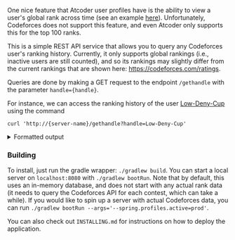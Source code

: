 One nice feature that Atcoder user profiles have is the ability to view a user's global rank across time (see an example [here](https://atcoder.jp/users/ksun48?graph=rank)).
Unfortunately, Codeforces does not support this feature, and even Atcoder only supports this for the top 100 ranks.

This is a simple REST API service that allows you to query any Codeforces user's ranking history.
Currently, it only supports global rankings (i.e., inactive users are still counted), and so its rankings may slightly differ from the current rankings that are shown here: https://codeforces.com/ratings.

Queries are done by making a GET request to the endpoint `/gethandle` with the parameter `handle={handle}`.

For instance, we can access the ranking history of the user [Low-Deny-Cup](https://codeforces.com/profile/Low-Deny-Cup) using the command

```
curl 'http://{server-name}/gethandle?handle=Low-Deny-Cup'
```

<details>
  <summary>Formatted output</summary>

  ```json
  [
  {
    "contest" : {
      "id" : 1821,
      "startTime" : 1682001300
    },
    "rank" : 335577,
    "rating" : 989
  },
  {
    "contest" : {
      "id" : 1822,
      "startTime" : 1682346900
    },
    "rank" : 67930,
    "rating" : 1576
  },
  {
    "contest" : {
      "id" : 1823,
      "startTime" : 1682606100
    },
    "rank" : 11201,
    "rating" : 2068
  },
  {
    "contest" : {
      "id" : 1826,
      "startTime" : 1683297300
    },
    "rank" : 6009,
    "rating" : 2174
  },
  {
    "contest" : {
      "id" : 1824,
      "startTime" : 1683547500
    },
    "rank" : 2126,
    "rating" : 2373
  },
  {
    "contest" : {
      "id" : 1827,
      "startTime" : 1684074900
    },
    "rank" : 503,
    "rating" : 2656
  },
  {
    "contest" : {
      "id" : 1830,
      "startTime" : 1685284500
    },
    "rank" : 528,
    "rating" : 2650
  },
  {
    "contest" : {
      "id" : 1835,
      "startTime" : 1687098900
    },
    "rank" : 215,
    "rating" : 2837
  },
  {
    "contest" : {
      "id" : 1842,
      "startTime" : 1687615500
    },
    "rank" : 227,
    "rating" : 2820
  },
  {
    "contest" : {
      "id" : 1844,
      "startTime" : 1689086100
    },
    "rank" : 197,
    "rating" : 2856
  },
  {
    "contest" : {
      "id" : 1852,
      "startTime" : 1690122900
    },
    "rank" : 129,
    "rating" : 2965
  },
  {
    "contest" : {
      "id" : 1854,
      "startTime" : 1690641300
    },
    "rank" : 142,
    "rating" : 2944
  },
  {
    "contest" : {
      "id" : 1863,
      "startTime" : 1693406100
    },
    "rank" : 167,
    "rating" : 2913
  },
  {
    "contest" : {
      "id" : 1868,
      "startTime" : 1694354700
    },
    "rank" : 125,
    "rating" : 2996
  },
  {
    "contest" : {
      "id" : 1870,
      "startTime" : 1695047700
    },
    "rank" : 74,
    "rating" : 3079
  },
  {
    "contest" : {
      "id" : 1898,
      "startTime" : 1700404500
    },
    "rank" : 66,
    "rating" : 3079
  }
]
  ```

</details>

### Building

To install, just run the gradle wrapper: `./gradlew build`.
You can start a local server on `localhost:8080` with `./gradlew bootRun`. Note that by default, this uses an in-memory database, and does not start with any actual rank data (it needs to query the Codeforces API for each contest, which can take a while).
If you would like to spin up a server with actual Codeforces data, you can run `./gradlew bootRun --args='--spring.profiles.active=prod'`.

You can also check out `INSTALLING.md` for instructions on how to deploy the application.
